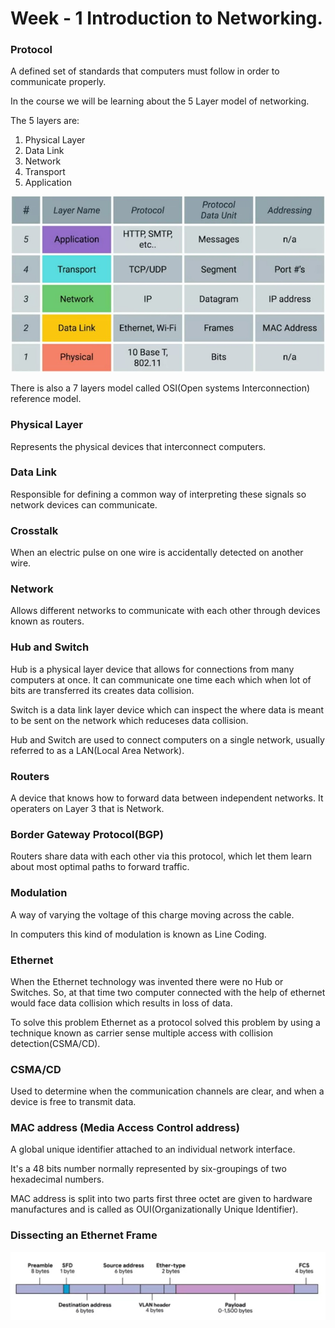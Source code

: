 # Week - 1 Introduction to Networking.

### <b>Protocol</b>
A defined set of standards that computers must follow in order to communicate properly.

In the course we will be learning about the 5 Layer model of networking.

The 5 layers are:  
1. Physical Layer
1. Data Link
1. Network
1. Transport
1. Application

<img src="../Images/Layers.jpeg">  

There is also a 7 layers model called OSI(Open systems Interconnection) reference model.

### <b>Physical Layer</b>
Represents the physical devices that interconnect computers.

### <b>Data Link</b>
Responsible for defining a common way of interpreting these signals so network devices can communicate.

### <b>Crosstalk</b>
When an electric pulse on one wire is accidentally detected on another wire.

### <b>Network</b>
Allows different networks to communicate with each other through devices known as routers.

### <b>Hub and Switch</b>
Hub is a physical layer device that allows for connections from many computers at once. It can communicate one time each which when lot of bits are transferred its creates data collision. 
  
Switch is a data link layer device which can inspect the where data is meant to be sent on the network which reduceses data collision.  
  
Hub and Switch are used to connect computers on a single network, usually referred to as a LAN(Local Area Network).

### <b>Routers</b>
A device that knows how to forward data between independent networks. It operaters on Layer 3 that is Network.

### <b>Border Gateway Protocol(BGP)</b>
Routers share data with each other via this protocol, which let them learn about most optimal paths to forward traffic.

### <b>Modulation</b>
A way of varying the voltage of this charge moving across the cable.  

In computers this kind of modulation is known as Line Coding. 

### <b>Ethernet</b>
When the Ethernet technology was invented there were no Hub or Switches. So, at that time two computer connected with the help of ethernet would face data collision which results in loss of data.   

To solve this problem Ethernet as a protocol solved this problem by using a technique known as carrier sense multiple access with collision detection(CSMA/CD).

### <b>CSMA/CD</b>
Used to determine when the communication channels are clear, and when a device is free to transmit data.

### <b>MAC address (Media Access Control address)</b>
A global unique identifier attached to an individual network interface.  
  
It's a 48 bits number normally represented by six-groupings of two hexadecimal numbers.  
  
MAC address is split into two parts first three octet are given to hardware manufactures and is called as OUI(Organizationally Unique Identifier).


### <b>Dissecting an Ethernet Frame</b>

<img src="../Images/Ethernet-Frame.jpeg">

